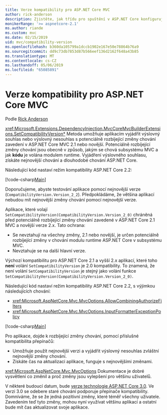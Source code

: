 ```yaml
---
title: Verze kompatibility pro ASP.NET Core MVC
author: rick-anderson
description: Zjistěte, jak třídu pro spuštění v ASP.NET Core konfiguruje služby a kanál žádosti o aplikace.
monikerRange: '>= aspnetcore-2.1'
ms.author: riande
ms.custom: mvc
ms.date: 02/15/2019
uid: mvc/compatibility-version
ms.openlocfilehash: b360da105799a1dccb1902e167e50e78864b76a9
ms.sourcegitcommit: dd9c73db7853d87b566eef136d2162f648a43b85
ms.translationtype: MT
ms.contentlocale: cs-CZ
ms.lasthandoff: 05/06/2019
ms.locfileid: "65085891"
---
```

# <a name="compatibility-version-for-aspnet-core-mvc"></a>Verze kompatibility pro ASP.NET Core MVC

Podle [Rick Anderson](https://twitter.com/RickAndMSFT)

<xref:Microsoft.Extensions.DependencyInjection.MvcCoreMvcBuilderExtensions.SetCompatibilityVersion*> Metoda umožňuje aplikacím vyjádřit výslovný souhlas nebo výslovný nesouhlas s potenciálně rozbíjející změny chování zavedení v ASP.NET Core MVC 2.1 nebo novější. Potenciálně rozbíjející změny chování jsou obecně v způsob, jakým se chová subsystému MVC a jak **kódu** je volána modulem runtime. Vyjádření výslovného souhlasu, získáte nejnovější chování a dlouhodobé chování ASP.NET Core.

Následující kód nastaví režim kompatibility ASP.NET Core 2.2:

[!code-csharp[Main](compatibility-version/samples/2.x/CompatibilityVersionSample/Startup.cs?name=snippet1)]

Doporučujeme, abyste testování aplikace pomocí nejnovější verze (`CompatibilityVersion.Version_2_2`). Předpokládáme, že většina aplikací nebudou mít nejnovější změny chování pomocí nejnovější verze.

Aplikace, které volají `SetCompatibilityVersion(CompatibilityVersion.Version_2_0)` chráněná před potenciálně rozbíjející změny chování zavedené v ASP.NET Core 2.1 MVC a novější verze 2.x. Tato ochrana:

* Se nevztahují na všechny změny, 2.1 nebo novější, je určen potenciálně rozbíjející změny v chování modulu runtime ASP.NET Core v subsystému MVC.
* Nevztahuje se na další hlavní verze.

Výchozí kompatibilitu pro ASP.NET Core 2.1 a vyšší 2.x aplikací, které toho **není** volání `SetCompatibilityVersion` je 2.0 kompatibility. To znamená, že není volání `SetCompatibilityVersion` je stejný jako volání funkce `SetCompatibilityVersion(CompatibilityVersion.Version_2_0)`.

Následující kód nastaví režim kompatibility ASP.NET Core 2.2, s výjimkou následujících chování:

* <xref:Microsoft.AspNetCore.Mvc.MvcOptions.AllowCombiningAuthorizeFilters>
* <xref:Microsoft.AspNetCore.Mvc.MvcOptions.InputFormatterExceptionPolicy>

[!code-csharp[Main](compatibility-version/samples/2.x/CompatibilityVersionSample/Startup2.cs?name=snippet1)]

Pro aplikace, dojde k rozbíjející změny chování, pomocí příslušné kompatibilita přepínačů:

* Umožňuje použít nejnovější verzi a vyjádřit výslovný nesouhlas zvláštní nejnovější změny chování.
* Získáte čas na aktualizaci aplikace, funguje s nejnovějšími změnami.

<xref:Microsoft.AspNetCore.Mvc.MvcOptions> Dokumentace je dobré vysvětlení co změnil a proč změny jsou vylepšení pro většinu uživatelů.

V některé budoucí datum, bude [verze technologie ASP.NET Core 3.0](https://github.com/aspnet/Home/wiki/Roadmap). Ve verzi 3.0 se odebere staré chování podporuje přepínače kompatibility. Domníváme, že se že jedná pozitivní změny, které téměř všechny uživatele. Zavedením teď tyto změny, mohou nyní využívat většinu aplikací a ostatní bude mít čas aktualizovat svoje aplikace.
